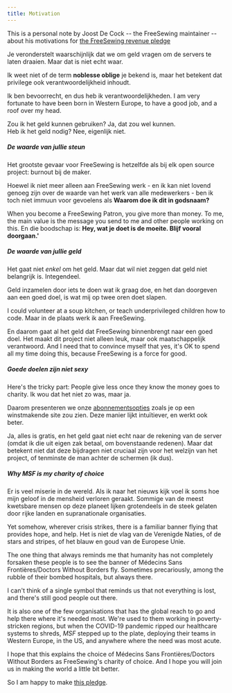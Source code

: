 ```yaml
---
title: Motivation
---
```


<Note>

This is a personal note by Joost De Cock -- the FreeSewing maintainer -- about
his motivations for [the FreeSewing revenue pledge](/docs/various/pledge/)

</Note>

Je veronderstelt waarschijnlijk dat we om geld vragen om de servers te laten draaien. Maar dat is niet echt waar.

Ik weet niet of de term **noblesse oblige** je bekend is, maar het betekent dat privilege ook verantwoordelijkheid inhoudt.

Ik ben bevoorrecht, en dus heb ik verantwoordelijkheden. I am very fortunate to have been born in Western Europe, to have a good job, and a roof over my head.

Zou ik het geld kunnen gebruiken? Ja, dat zou wel kunnen.  
Heb ik het geld nodig? Nee, eigenlijk niet.

##### De waarde van jullie steun

Het grootste gevaar voor FreeSewing is hetzelfde als bij elk open source project: burnout bij de maker.

Hoewel ik niet meer alleen aan FreeSewing werk - en ik kan niet lovend genoeg zijn over de waarde van het werk van alle medewerkers - ben ik toch niet immuun voor gevoelens als **Waarom doe ik dit in godsnaam?**

When you become a FreeSewing Patron, you give more than money. To me, the main value is the message you send to me and other people working on this. En die boodschap is: **Hey, wat je doet is de moeite. Blijf vooral doorgaan.'**

##### De waarde van jullie geld

Het gaat niet *enkel* om het geld. Maar dat wil niet zeggen dat geld niet belangrijk is. Integendeel.

Geld inzamelen door iets te doen wat ik graag doe, en het dan doorgeven aan een goed doel, is wat mij op twee oren doet slapen.

I could volunteer at a soup kitchen, or teach underprivileged children how to code. Maar in de plaats werk ik aan FreeSewing.

En daarom gaat al het geld dat FreeSewing binnenbrengt naar een goed doel. Het maakt dit project niet alleen leuk, maar ook maatschappelijk verantwoord. And I need that to convince myself that yes, it's OK to spend all my time doing this, because FreeSewing is a force for good.

##### Goede doelen zijn niet sexy
Here's the tricky part: People give less once they know the money goes to charity. Ik wou dat het niet zo was, maar ja.

Daarom presenteren we onze [abonnementsopties](/community/join) zoals je op een winstmakende site zou zien. Deze manier lijkt intuïtiever, en werkt ook beter.

Ja, alles is gratis, en het geld gaat niet echt naar de rekening van de server (omdat ik die uit eigen zak betaal, om bovenstaande redenen). Maar dat betekent niet dat deze bijdragen niet cruciaal zijn voor het welzijn van het project, of tenminste de man achter de schermen (ik dus).

##### Why MSF is my charity of choice

Er is veel miserie in de wereld. Als ik naar het nieuws kijk voel ik soms hoe mijn geloof in de mensheid verloren geraakt. Sommige van de meest kwetsbare mensen op deze planeet lijken grotendeels in de steek gelaten door rijke landen en supranationale organisaties.

Yet somehow, wherever crisis strikes, there is a familiar banner flying that provides hope, and help. Het is niet de vlag van de Verenigde Naties, of de stars and stripes, of het blauw en goud van de Europese Unie.

The one thing that always reminds me that humanity has not completely forsaken these people is to see the banner of M&eacute;decins Sans Fronti&egrave;res/Doctors Without Borders fly. Sometimes precariously, among the rubble of their bombed hospitals, but always there.

I can't think of a single symbol that reminds us that not everything is lost, and there's still good people out there.

It is also one of the few organisations that has the global reach to go and help there where it's needed most. We're used to them working in poverty-stricken regions, but when the COVID-19 pandemic ripped our healthcare systems to shreds, _MSF_ stepped up to the plate, deploying their teams in Western Europe, in the US, and anywhere where the need was most acute.

I hope that this explains the choice of M&eacute;decins Sans Fronti&egrave;res/Doctors Without Borders as FreeSewing's charity of choice. And I hope you will join us in making the world a little bit better.

So I am happy to make [this pledge](/docs/various/pledge/).

